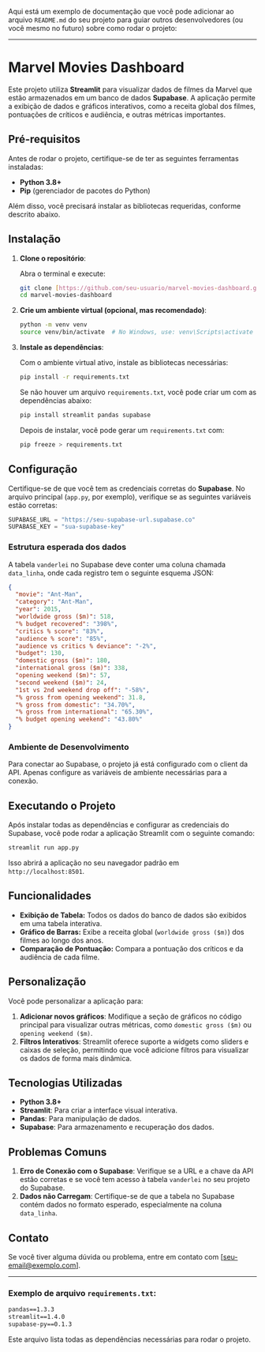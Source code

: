Aqui está um exemplo de documentação que você pode adicionar ao arquivo `README.md` do seu projeto para guiar outros desenvolvedores (ou você mesmo no futuro) sobre como rodar o projeto:

---

# Marvel Movies Dashboard

Este projeto utiliza **Streamlit** para visualizar dados de filmes da Marvel que estão armazenados em um banco de dados **Supabase**. A aplicação permite a exibição de dados e gráficos interativos, como a receita global dos filmes, pontuações de críticos e audiência, e outras métricas importantes.

## Pré-requisitos

Antes de rodar o projeto, certifique-se de ter as seguintes ferramentas instaladas:

- **Python 3.8+**
- **Pip** (gerenciador de pacotes do Python)

Além disso, você precisará instalar as bibliotecas requeridas, conforme descrito abaixo.

## Instalação

1. **Clone o repositório**:

   Abra o terminal e execute:

   ```bash
   git clone [https://github.com/seu-usuario/marvel-movies-dashboard.git](https://github.com/vanderleicardoso/portifolio.vaderleicardoso.git)
   cd marvel-movies-dashboard
   ```

2. **Crie um ambiente virtual (opcional, mas recomendado)**:

   ```bash
   python -m venv venv
   source venv/bin/activate  # No Windows, use: venv\Scripts\activate
   ```

3. **Instale as dependências**:

   Com o ambiente virtual ativo, instale as bibliotecas necessárias:

   ```bash
   pip install -r requirements.txt
   ```

   Se não houver um arquivo `requirements.txt`, você pode criar um com as dependências abaixo:

   ```bash
   pip install streamlit pandas supabase
   ```

   Depois de instalar, você pode gerar um `requirements.txt` com:

   ```bash
   pip freeze > requirements.txt
   ```

## Configuração

Certifique-se de que você tem as credenciais corretas do **Supabase**. No arquivo principal (`app.py`, por exemplo), verifique se as seguintes variáveis estão corretas:

```python
SUPABASE_URL = "https://seu-supabase-url.supabase.co"
SUPABASE_KEY = "sua-supabase-key"
```

### Estrutura esperada dos dados

A tabela `vanderlei` no Supabase deve conter uma coluna chamada `data_linha`, onde cada registro tem o seguinte esquema JSON:

```json
{
  "movie": "Ant-Man",
  "category": "Ant-Man",
  "year": 2015,
  "worldwide gross ($m)": 518,
  "% budget recovered": "398%",
  "critics % score": "83%",
  "audience % score": "85%",
  "audience vs critics % deviance": "-2%",
  "budget": 130,
  "domestic gross ($m)": 180,
  "international gross ($m)": 338,
  "opening weekend ($m)": 57,
  "second weekend ($m)": 24,
  "1st vs 2nd weekend drop off": "-58%",
  "% gross from opening weekend": 31.8,
  "% gross from domestic": "34.70%",
  "% gross from international": "65.30%",
  "% budget opening weekend": "43.80%"
}
```

### Ambiente de Desenvolvimento

Para conectar ao Supabase, o projeto já está configurado com o client da API. Apenas configure as variáveis de ambiente necessárias para a conexão.

## Executando o Projeto

Após instalar todas as dependências e configurar as credenciais do Supabase, você pode rodar a aplicação Streamlit com o seguinte comando:

```bash
streamlit run app.py
```

Isso abrirá a aplicação no seu navegador padrão em `http://localhost:8501`.

## Funcionalidades

- **Exibição de Tabela:** Todos os dados do banco de dados são exibidos em uma tabela interativa.
- **Gráfico de Barras:** Exibe a receita global (`worldwide gross ($m)`) dos filmes ao longo dos anos.
- **Comparação de Pontuação:** Compara a pontuação dos críticos e da audiência de cada filme.

## Personalização

Você pode personalizar a aplicação para:

1. **Adicionar novos gráficos**: Modifique a seção de gráficos no código principal para visualizar outras métricas, como `domestic gross ($m)` ou `opening weekend ($m)`.
2. **Filtros Interativos**: Streamlit oferece suporte a widgets como sliders e caixas de seleção, permitindo que você adicione filtros para visualizar os dados de forma mais dinâmica.

## Tecnologias Utilizadas

- **Python 3.8+**
- **Streamlit**: Para criar a interface visual interativa.
- **Pandas**: Para manipulação de dados.
- **Supabase**: Para armazenamento e recuperação dos dados.

## Problemas Comuns

1. **Erro de Conexão com o Supabase**: Verifique se a URL e a chave da API estão corretas e se você tem acesso à tabela `vanderlei` no seu projeto do Supabase.
2. **Dados não Carregam**: Certifique-se de que a tabela no Supabase contém dados no formato esperado, especialmente na coluna `data_linha`.

## Contato

Se você tiver alguma dúvida ou problema, entre em contato com [seu-email@exemplo.com].

---

### Exemplo de arquivo `requirements.txt`:

```txt
pandas==1.3.3
streamlit==1.4.0
supabase-py==0.1.3
```

Este arquivo lista todas as dependências necessárias para rodar o projeto.